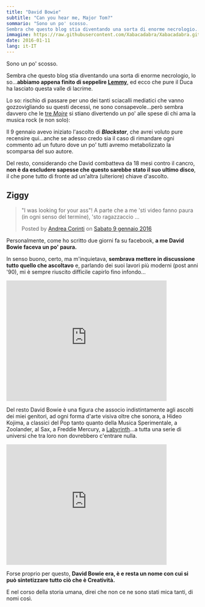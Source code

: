 ```yaml
---
title: "David Bowie"
subtitle: "Can you hear me, Major Tom?"
sommario: "Sono un po' scosso.
Sembra che questo blog stia diventando una sorta di enorme necrologio..."
immagine: https://raw.githubusercontent.com/Xabacadabra/Xabacadabra.github.io/master/images/davidbowie.jpg
date: 2016-01-11
lang: it-IT
---
```


Sono un po' scosso.

Sembra che questo blog stia diventando una sorta di enorme necrologio, lo so...**abbiamo appena finito di seppelire [Lemmy](/posts/ita/Lemmy/)**, ed ecco che pure il Duca ha lasciato questa valle di lacrime.

Lo so: rischio di passare per uno dei tanti sciacalli mediatici che vanno gozzovigliando su questi decessi, ne sono consapevole...però sembra davvero che le [tre _Moire_](https://it.wikipedia.org/wiki/Moire_(mitologia)) si stiano divertendo un po' alle spese di chi ama la musica rock (e non solo):

Il 9 gennaio avevo iniziato l'ascolto di _**Blackstar**_, che avrei voluto pure recensire qui...anche se adesso credo sia il caso di rimandare ogni commento ad un futuro dove un po' tutti avremo metabolizzato la scomparsa del suo autore.

Del resto, considerando che David combatteva da 18 mesi contro il cancro, **non è da escludere sapesse che questo sarebbe stato il suo ultimo disco**, il che pone tutto di fronte ad un'altra (ulteriore) chiave d'ascolto.

## Ziggy

<div id="fb-root"></div><script>(function(d, s, id) {  var js, fjs = d.getElementsByTagName(s)[0];  if (d.getElementById(id)) return;  js = d.createElement(s); js.id = id;  js.src = "//connect.facebook.net/it_IT/sdk.js#xfbml=1&version=v2.3";  fjs.parentNode.insertBefore(js, fjs);}(document, 'script', 'facebook-jssdk'));</script><div class="fb-post" data-href="https://www.facebook.com/galbadia/posts/1046782175386251" data-width="500"><div class="fb-xfbml-parse-ignore"><blockquote cite="https://www.facebook.com/galbadia/posts/1046782175386251"><p>&quot;I was looking for your ass&quot;! A parte che a me &#039;sti video fanno paura (in ogni senso del termine), &#039;sto ragazzaccio ...</p>Posted by <a href="https://www.facebook.com/galbadia">Andrea Corinti</a> on&nbsp;<a href="https://www.facebook.com/galbadia/posts/1046782175386251">Sabato 9 gennaio 2016</a></blockquote></div></div>

Personalmente, come ho scritto due giorni fa su facebook, **a me David Bowie faceva un po' paura.**

In senso buono, certo, ma m'inquietava, **sembrava mettere in discussione tutto quello che ascoltavo** e, parlando dei suoi lavori più moderni (post anni '90), mi è sempre riuscito difficile capirlo fino infondo...

<iframe width="420" height="315" src="https://www.youtube.com/embed/7zRMTyK_Boo" frameborder="0" allowfullscreen></iframe>

Del resto David Bowie è una figura che associo indistintamente agli ascolti dei miei genitori, ad ogni forma d'arte visiva oltre che sonora, a Hideo Kojima, a classici del Pop tanto quanto della Musica Sperimentale, a Zoolander, al Sax, a Freddie Mercury, a [Labyrinth](https://it.wikipedia.org/wiki/Labyrinth_-_Dove_tutto_%C3%A8_possibile)...a tutta una serie di universi che tra loro non dovrebbero c'entrare nulla.

<iframe width="420" height="315" src="https://www.youtube.com/embed/Tgcc5V9Hu3g" frameborder="0" allowfullscreen></iframe>

Forse proprio per questo, **David Bowie era, è e resta un nome con cui si può sintetizzare tutto ciò che è Creatività.**

E nel corso della storia umana, direi che non ce ne sono stati mica tanti, di nomi così.
